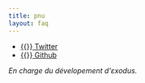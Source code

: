 ```yaml
---
title: pnu
layout: faq
---
```

* [{{<fa fa-twitter>}} Twitter](https://twitter.com/simon_pnu)
* [{{<fa fa-github>}} Github](https://github.com/pnu-s)

*En charge du dévelopement d’εxodus.*
